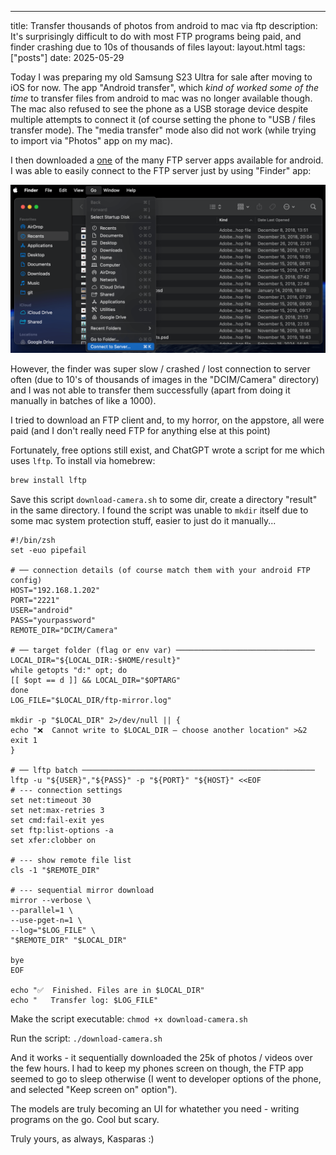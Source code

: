 ---
title: Transfer thousands of photos from android to mac via ftp
description: It's surprisingly difficult to do with most FTP programs being paid, and finder crashing due to 10s of thousands of files
layout: layout.html
tags: ["posts"]
date: 2025-05-29

Today I was preparing my old Samsung S23 Ultra for sale after moving to iOS for now. The app "Android transfer", which _kind of worked some of the time_ to transfer files from android to mac was no longer available though. The mac also refused to see the phone as a USB storage device despite multiple attempts to connect it (of course setting the phone to "USB / files transfer mode). The "media transfer" mode also did not work (while trying to import via "Photos" app on my mac). 

I then downloaded a [one](https://play.google.com/store/apps/details?id=com.medhaapps.wififtpserver&hl=en-US) of the many FTP server apps available for android. I was able to easily connect to the FTP server just by using "Finder" app:

![Connect to FTP server via finder](./images/connect.png "Connect to FTP server via finder")

However, the finder was super slow / crashed / lost connection to server often (due to 10's of thousands of images in the "DCIM/Camera" directory) and I was not able to transfer them successfully (apart from doing it manually in batches of like a 1000). 

I tried to download an FTP client and, to my horror, on the appstore, all were paid (and I don't really need FTP for anything else at this point) 

Fortunately, free options still exist, and ChatGPT wrote a script for me which uses `lftp`. To install via homebrew:

```bash
brew install lftp
```

Save this script `download-camera.sh` to some dir, create a directory "result" in the same directory.
I found the script was unable to `mkdir` itself due to some mac system protection stuff, easier to just do it manually...

```
#!/bin/zsh
set -euo pipefail

# ── connection details (of course match them with your android FTP config)
HOST="192.168.1.202"
PORT="2221"
USER="android"
PASS="yourpassword"
REMOTE_DIR="DCIM/Camera"

# ── target folder (flag or env var) ───────────────────────────────
LOCAL_DIR="${LOCAL_DIR:-$HOME/result}"
while getopts "d:" opt; do
[[ $opt == d ]] && LOCAL_DIR="$OPTARG"
done
LOG_FILE="$LOCAL_DIR/ftp-mirror.log"

mkdir -p "$LOCAL_DIR" 2>/dev/null || {
echo "❌  Cannot write to $LOCAL_DIR — choose another location" >&2
exit 1
}

# ── lftp batch ────────────────────────────────────────────────────
lftp -u "${USER}","${PASS}" -p "${PORT}" "${HOST}" <<EOF
# --- connection settings
set net:timeout 30
set net:max-retries 3
set cmd:fail-exit yes
set ftp:list-options -a
set xfer:clobber on

# --- show remote file list
cls -1 "$REMOTE_DIR"

# --- sequential mirror download
mirror --verbose \
--parallel=1 \
--use-pget-n=1 \
--log="$LOG_FILE" \
"$REMOTE_DIR" "$LOCAL_DIR"

bye
EOF

echo "✅  Finished. Files are in $LOCAL_DIR"
echo "   Transfer log: $LOG_FILE"
```

Make the script executable:
`chmod +x download-camera.sh` 

Run the script:
`./download-camera.sh` 

And it works - it sequentially downloaded the 25k of photos / videos over the few hours. I had to keep my phones screen on though, the FTP app seemed to go to sleep otherwise (I went to developer options of the phone, and selected "Keep screen on" option"). 

The models are truly becoming an UI for whatether you need - writing programs on the go. Cool but scary. 

Truly yours, as always,
Kasparas :) 